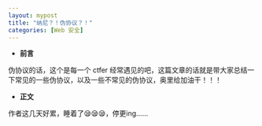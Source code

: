 ```yaml
---
layout: mypost
title: "纳尼？！伪协议？！"
categories: [Web 安全]
---
```


- **前言**

伪协议的话，这个是每一个 ctfer 经常遇见的吧，这篇文章的话就是带大家总结一下常见的一些伪协议，以及一些不常见的伪协议，奥里给加油干！！！

- **正文**

作者这几天好累，睡着了😪😪😪，停更ing......